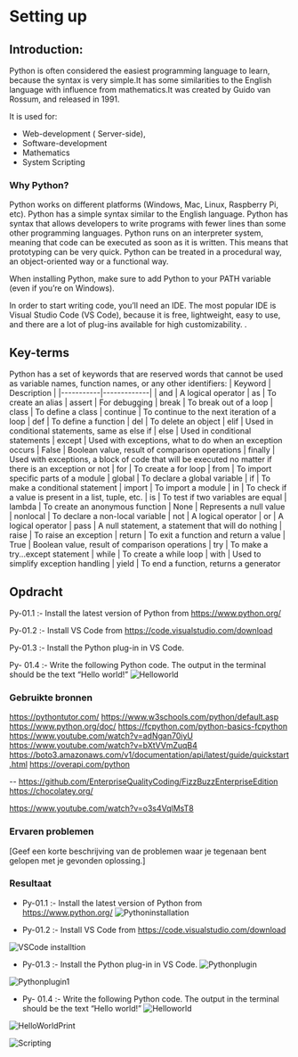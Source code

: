 # Setting up
## Introduction:
 Python is often considered the easiest programming language to learn, because the syntax is very
 simple.It has some similarities to the English language with influence from mathematics.It was created by Guido van Rossum, and released in 1991.

It is used for:

* Web-development ( Server-side),
* Software-development
* Mathematics
* System Scripting

### Why Python?
Python works on different platforms (Windows, Mac, Linux, Raspberry Pi, etc).
Python has a simple syntax similar to the English language.
Python has syntax that allows developers to write programs with fewer lines than some other programming languages.
Python runs on an interpreter system, meaning that code can be executed as soon as it is written. This means that prototyping can be very quick.
Python can be treated in a procedural way, an object-oriented way or a functional way.


When installing Python, make sure to add Python to your PATH variable (even if you’re on Windows).

In order to start writing code, you’ll need an IDE. The most popular IDE is Visual Studio Code (VS Code), because it is free, lightweight, easy to use, and there are a lot of plug-ins available for high customizability.
.


## Key-terms
Python has a set of keywords that are reserved words that cannot be used as variable names, function names, or any other identifiers:
| Keyword   | Description |
|-----------|-------------|
| and       | A logical operator 
| as        | To create an alias
| assert    | For debugging
| break     | To break out of a loop
| class     | To define a class
| continue  | To continue to the next iteration of a loop
| def       | To define a function
| del       | To delete an object
| elif      | 	Used in conditional statements, same as else if
| else      | Used in conditional statements
| except    | Used with exceptions, what to do when an exception occurs
| False     | Boolean value, result of comparison operations
| finally   | Used with exceptions, a block of code that will be executed no matter if there is an exception or not
| for       | To create a for loop
| from      | To import specific parts of a module
| global    | To declare a global variable
| if        | To make a conditional statement
| import    | To import a module
| in        | To check if a value is present in a list, tuple, etc.
| is        | To test if two variables are equal
| lambda    | To create an anonymous function
| None      | 	Represents a null value
| nonlocal  | To declare a non-local variable
| not       | A logical operator
| or        | A logical operator
| pass      | A null statement, a statement that will do nothing
| raise     | To raise an exception
| return    | To exit a function and return a value
| True      | Boolean value, result of comparison operations
| try       | To make a try...except statement
| while     | 	To create a while loop
| with      | Used to simplify exception handling
| yield     | To end a function, returns a generator

	
	


## Opdracht

Py-01.1 :- Install the latest version of Python from https://www.python.org/

Py-01.2 :- Install VS Code from https://code.visualstudio.com/download

Py-01.3 :- Install the Python plug-in in VS Code.

Py- 01.4 :- Write the following Python code. The output in the terminal should be the text “Hello world!”
![Helloworld](/00_includes/Python/Helloworld.png)


### Gebruikte bronnen
https://pythontutor.com/
https://www.w3schools.com/python/default.asp
https://www.python.org/doc/
https://fcpython.com/python-basics-fcpython
https://www.youtube.com/watch?v=adNgan70iyU
https://www.youtube.com/watch?v=bXtVVmZuqB4
https://boto3.amazonaws.com/v1/documentation/api/latest/guide/quickstart.html
https://overapi.com/python


-- https://github.com/EnterpriseQualityCoding/FizzBuzzEnterpriseEdition
https://chocolatey.org/

https://www.youtube.com/watch?v=o3s4VqlMsT8



### Ervaren problemen
[Geef een korte beschrijving van de problemen waar je tegenaan bent gelopen met je gevonden oplossing.]

### Resultaat
* Py-01.1 :- Install the latest version of Python from https://www.python.org/
![Pythoninstallation](/00_includes/Python/Python%20Latest%20version.png)

* Py-01.2 :- Install VS Code from https://code.visualstudio.com/download

![VSCode installtion](/00_includes/Python/VS%20Code%20Download.png)

* Py-01.3 :- Install the Python plug-in in VS Code.
![Pythonplugin](/00_includes/Python/Python%20Plugin%20in%20VS%20Code.png)

![Pythonplugin1](/00_includes/Python/Python%20Plugin%20in%20VS%20Code%201.png)

* Py- 01.4 :- Write the following Python code. The output in the terminal should be the text “Hello world!”
![Helloworld](/00_includes/Python/Helloworld.png)

![HelloWorldPrint](/00_includes/Python/Hello%20World%20Python.png)

![Scripting](/00_includes/Python/Scripting%20in%20Python.png)


